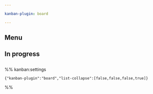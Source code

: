 ```yaml
---

kanban-plugin: board

---
```


## Menu



## In progress



## 



## 





%% kanban:settings
```
{"kanban-plugin":"board","list-collapse":[false,false,false,true]}
```
%%
